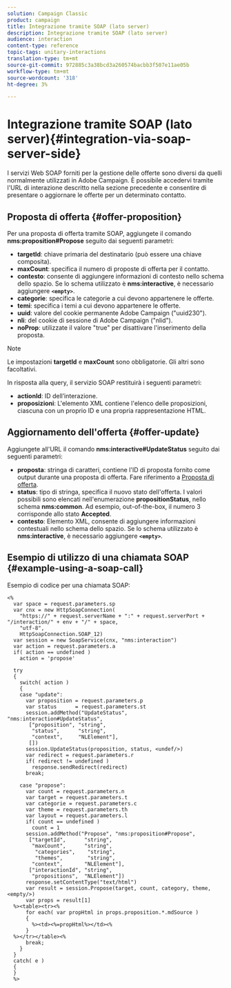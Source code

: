 ```yaml
---
solution: Campaign Classic
product: campaign
title: Integrazione tramite SOAP (lato server)
description: Integrazione tramite SOAP (lato server)
audience: interaction
content-type: reference
topic-tags: unitary-interactions
translation-type: tm+mt
source-git-commit: 972885c3a38bcd3a260574bacbb3f507e11ae05b
workflow-type: tm+mt
source-wordcount: '318'
ht-degree: 3%

---
```



# Integrazione tramite SOAP (lato server){#integration-via-soap-server-side}

I servizi Web SOAP forniti per la gestione delle offerte sono diversi da quelli normalmente utilizzati in  Adobe Campaign. È possibile accedervi tramite l&#39;URL di interazione descritto nella sezione precedente e consentire di presentare o aggiornare le offerte per un determinato contatto.

## Proposta di offerta {#offer-proposition}

Per una proposta di offerta tramite SOAP, aggiungete il comando **nms:proposition#Propose** seguito dai seguenti parametri:

* **targetId**: chiave primaria del destinatario (può essere una chiave composita).
* **maxCount**: specifica il numero di proposte di offerta per il contatto.
* **contesto**: consente di aggiungere informazioni di contesto nello schema dello spazio. Se lo schema utilizzato è **nms:interactive**, è necessario aggiungere **`<empty>`**.
* **categorie**: specifica le categorie a cui devono appartenere le offerte.
* **temi**: specifica i temi a cui devono appartenere le offerte.
* **uuid**: valore del cookie permanente  Adobe Campaign (&quot;uuid230&quot;).
* **nli**: del cookie di sessione di  Adobe Campaign (&quot;nlid&quot;).
* **noProp**: utilizzate il valore &quot;true&quot; per disattivare l&#39;inserimento della proposta.

>[!NOTE]
>
>Le impostazioni **targetId** e **maxCount** sono obbligatorie. Gli altri sono facoltativi.

In risposta alla query, il servizio SOAP restituirà i seguenti parametri:

* **actionId**: ID dell’interazione.
* **proposizioni**: L&#39;elemento XML contiene l&#39;elenco delle proposizioni, ciascuna con un proprio ID e una propria rappresentazione HTML.

## Aggiornamento dell&#39;offerta {#offer-update}

Aggiungete all&#39;URL il comando **nms:interactive#UpdateStatus** seguito dai seguenti parametri:

* **proposta**: stringa di caratteri, contiene l&#39;ID di proposta fornito come output durante una proposta di offerta. Fare riferimento a [Proposta di offerta](#offer-proposition).
* **status**: tipo di stringa, specifica il nuovo stato dell&#39;offerta. I valori possibili sono elencati nell&#39;enumerazione **propositionStatus**, nello schema **nms:common**. Ad esempio, out-of-the-box, il numero 3 corrisponde allo stato **Accepted**.
* **contesto**: Elemento XML, consente di aggiungere informazioni contestuali nello schema dello spazio. Se lo schema utilizzato è **nms:interactive**, è necessario aggiungere **`<empty>`**.

## Esempio di utilizzo di una chiamata SOAP {#example-using-a-soap-call}

Esempio di codice per una chiamata SOAP:

```
<%
  var space = request.parameters.sp
  var cnx = new HttpSoapConnection(
    "https://" + request.serverName + ":" + request.serverPort + "/interaction/" + env + "/" + space,
    "utf-8",
    HttpSoapConnection.SOAP_12)
  var session = new SoapService(cnx, "nms:interaction")
  var action = request.parameters.a
  if( action == undefined )
    action = 'propose'

  try
  {
    switch( action )
    {
    case "update":
      var proposition = request.parameters.p
      var status      = request.parameters.st
      session.addMethod("UpdateStatus", "nms:interaction#UpdateStatus",
       ["proposition", "string",
        "status",      "string",
        "context",     "NLElement"],
       [])
      session.UpdateStatus(proposition, status, <undef/>)
      var redirect = request.parameters.r
      if( redirect != undefined )
        response.sendRedirect(redirect)
      break;

    case "propose":
      var count = request.parameters.n
      var target = request.parameters.t
      var categorie = request.parameters.c
      var theme = request.parameters.th
      var layout = request.parameters.l
      if( count == undefined )
        count = 1
      session.addMethod("Propose", "nms:proposition#Propose",
       ["targetId",      "string",
        "maxCount",      "string",
         "categories",    "string",
         "themes",        "string",
        "context",       "NLElement"],
       ["interactionId", "string",
        "propositions",  "NLElement"])
      response.setContentType("text/html")
      var result = session.Propose(target, count, category, theme, <empty/>)
      var props = result[1]
  %><table><tr><%
      for each( var propHtml in props.proposition.*.mdSource )
      {
        %><td><%=propHtml%></td><%
      }
  %></tr></table><%
      break;
    }
  }
  catch( e )
  {
  }
  %>
```
